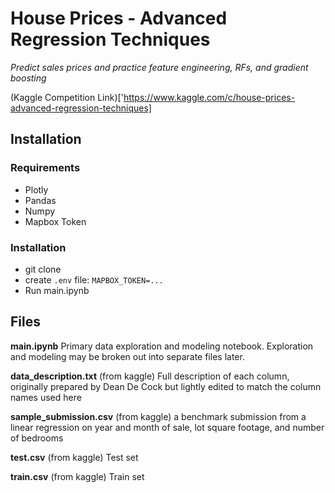 # House Prices - Advanced Regression Techniques
*Predict sales prices and practice feature engineering, RFs, and gradient boosting*

(Kaggle Competition Link)['https://www.kaggle.com/c/house-prices-advanced-regression-techniques]

## Installation

### Requirements
- Plotly
- Pandas
- Numpy
- Mapbox Token

### Installation
- git clone
- create `.env` file:
`MAPBOX_TOKEN=...`
- Run main.ipynb

## Files

**main.ipynb**
Primary data exploration and modeling notebook. Exploration and modeling may be broken out into separate files later.

**data_description.txt**
(from kaggle) Full description of each column, originally prepared by Dean De Cock but lightly edited to match the column names used here

**sample_submission.csv**
(from kaggle) a benchmark submission from a linear regression on year and month of sale, lot square footage, and number of bedrooms

**test.csv**
(from kaggle) Test set

**train.csv**
(from kaggle) Train set

